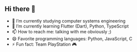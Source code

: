 ## Hi there 👋

- 🔭 I’m currently studying computer systems engineering
- 🌱 I’m currently learning Flutter (Dart), Python, TypeScript
- 📫 How to reach me: talking with me obviously ;)
- 😄 Favorite programming languages: Python, JavaScript, C
- ⚡ Fun fact: Team PlayStation 🎮
